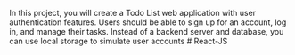 In this project, you will create a Todo List web application with user authentication
features. Users should be able to sign up for an account, log in, and manage their tasks.
Instead of a backend server and database, you can use local storage to simulate user
accounts # React-JS
